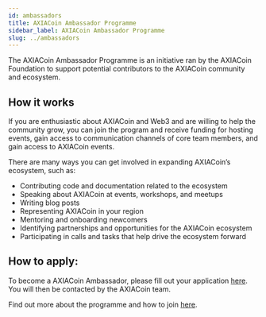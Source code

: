 ```yaml
---
id: ambassadors
title: AXIACoin Ambassador Programme
sidebar_label: AXIACoin Ambassador Programme
slug: ../ambassadors
---
```


The AXIACoin Ambassador Programme is an initiative ran by the AXIACoin Foundation to support potential
contributors to the AXIACoin community and ecosystem.

## How it works

If you are enthusiastic about AXIACoin and Web3 and are willing to help the community grow, you can
join the program and receive funding for hosting events, gain access to communication channels of
core team members, and gain access to AXIACoin events.

There are many ways you can get involved in expanding AXIACoin’s ecosystem, such as:

- Contributing code and documentation related to the ecosystem
- Speaking about AXIACoin at events, workshops, and meetups
- Writing blog posts
- Representing AXIACoin in your region
- Mentoring and onboarding newcomers
- Identifying partnerships and opportunities for the AXIACoin ecosystem
- Participating in calls and tasks that help drive the ecosystem forward

## How to apply:

To become a AXIACoin Ambassador, please fill out your application
[here](https://share.hsforms.com/1LtBuOi1bSs-p8XGXC_hoyw4752a?__hstc=123948821.70a325bdf6a1bb40f540ac9a8a360d8b.1598640553003.1610053172383.1610445961306.40&__hssc=123948821.1.1610445961306&__hsfp=1205054983).
You will then be contacted by the AXIACoin team.

Find out more about the programme and how to join
[here](https://axiacoin.network/axiasolar-ambassador-program/?utm_source=twitter&utm_medium=social&utm_campaign=Ambassador%20program).
